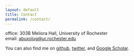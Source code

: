 ```yaml
---
layout: default
title: Contact
permalink: /contact/
---
```


office: 303B Meliora Hall, University of Rochester<br/>
email: abuxolug@ur.rochester.edu

You can also find me on [github](github.com/abuxolugo), [twitter](twitter.com/abuxolugo), and [Google Scholar](https://scholar.google.com/citations?user=0BVBMXMAAAAJ&hl=en&oi=ao).
